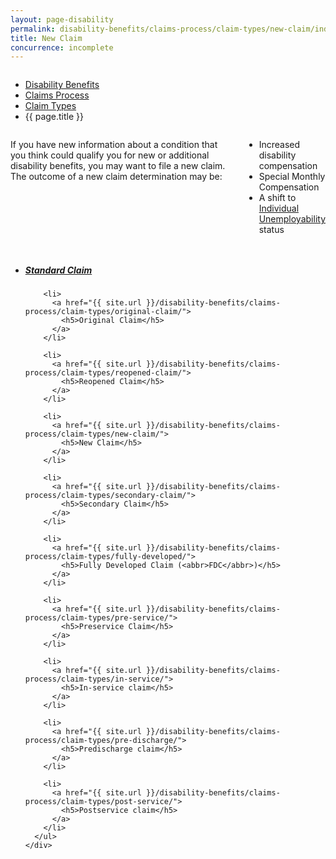 ```yaml
---
layout: page-disability
permalink: disability-benefits/claims-process/claim-types/new-claim/index.html
title: New Claim
concurrence: incomplete
---
```


<div class="splash" markdown="0">
<div class="row" markdown="0">
<div class="small-12 columns" markdown="0">

<ul class="breadcrumbs" role="menubar" aria-label="Primary">
<li class="parent"><a href="{{ site.url }}/disability-benefits/">Disability Benefits</a></li>
<li class="parent"><a href="{{ site.url }}/disability-benefits/claims-process/">Claims Process</a></li>
<li class="parent"><a href="{{ site.url }}/disability-benefits/claims-process/claim-types/">Claim Types</a></li>
<li class="active">{{ page.title }}</li>
</ul>

</div>
</div>
</div>

<div class="section one" markdown="0">
<div class="primary" markdown="0">
<div class="row" markdown="0">
<div class="small-12 columns" markdown="1">

If you have new information about a condition that you think could qualify you for new or additional disability benefits, you may want to file a new claim. The outcome of a new claim determination may be:

- Increased disability compensation
- Special Monthly Compensation
- A shift to [Individual Unemployability](/disability-benefits/conditions/special-claims/individual-unemployability/) status

</div>
</div>
</div>

<div class="navigation">
  <div class="row">
    <div class="small-12 columns">
      <ul class="small-block-grid-1 medium-block-grid-3 cards small">
      <li>
        <a href="{{ site.url }}/disability-benefits/claims-process/claim-types/standard-claim/">
          <h5>Standard Claim</h5>
        </a>
      </li>

        <li>
          <a href="{{ site.url }}/disability-benefits/claims-process/claim-types/original-claim/">
            <h5>Original Claim</h5>
          </a>
        </li>

        <li>
          <a href="{{ site.url }}/disability-benefits/claims-process/claim-types/reopened-claim/">
            <h5>Reopened Claim</h5>
          </a>
        </li>

        <li>
          <a href="{{ site.url }}/disability-benefits/claims-process/claim-types/new-claim/">
            <h5>New Claim</h5>
          </a>
        </li>

        <li>
          <a href="{{ site.url }}/disability-benefits/claims-process/claim-types/secondary-claim/">
            <h5>Secondary Claim</h5>
          </a>
        </li>

        <li>
          <a href="{{ site.url }}/disability-benefits/claims-process/claim-types/fully-developed/">
            <h5>Fully Developed Claim (<abbr>FDC</abbr>)</h5>
          </a>
        </li>

        <li>
          <a href="{{ site.url }}/disability-benefits/claims-process/claim-types/pre-service/">
            <h5>Preservice Claim</h5>
          </a>
        </li>

        <li>
          <a href="{{ site.url }}/disability-benefits/claims-process/claim-types/in-service/">
            <h5>In-service claim</h5>
          </a>
        </li>

        <li>
          <a href="{{ site.url }}/disability-benefits/claims-process/claim-types/pre-discharge/">
            <h5>Predischarge claim</h5>
          </a>
        </li>

        <li>
          <a href="{{ site.url }}/disability-benefits/claims-process/claim-types/post-service/">
            <h5>Postservice claim</h5>
          </a>
        </li>
      </ul>
    </div>
  </div>
</div>

</div>
